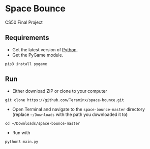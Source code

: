 # Space Bounce
CS50 Final Project

## Requirements
* Get the latest version of [Python](https://www.python.org/downloads/release/python-361/).
* Get the PyGame module.
```
pip3 install pygame
```

## Run
* Either download ZIP or clone to your computer
```
git clone https://github.com/Teraminx/space-bounce.git
```
* Open Terminal and navigate to the `space-bounce-master` directory (replace `~/Downloads` with the path you downloaded it to)
```
cd ~/Downloads/space-bounce-master
```
* Run with
```
python3 main.py
```
